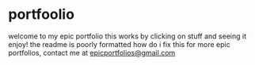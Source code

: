 # portfoolio
welcome to my epic portfolio
this works by clicking on stuff and seeing it
enjoy!
the readme is poorly formatted how do i fix this
for more epic portfolios, contact me at epicportfolios@gmail.com
